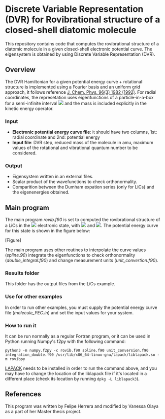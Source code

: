 # Discrete Variable Representation (DVR) for Rovibrational structure of a closed-shell diatomic molecule

This repository contains code that computes the rovibrational structure of a diatomic molecule in a given closed-shell electronic potential curve. The eigensystem is obtained by using Discrete Variable Representation (DVR).

## Overview

The DVR Hamiltonian for a given potential energy curve + rotational structure is implemented using a Fourier basis and an uniform grid approach, it follows reference [J. Chem. Phys. 96(3) 1982 (1992)](https://aip.scitation.org/doi/10.1063/1.462100). For radial coordinates, the represetation uses eigenfunctions of a particle-in-a-box for a semi-infinite interval <img src="https://latex.codecogs.com/gif.latex?(0,\infty)"> and the mass is included explicitly in the kinetic energy operator.

### Input
  - **Electronic potential energy curve file**: it should have two columns, 1st: radial coordinate and 2nd: potential energy
  - **Input file**: DVR step, reduced mass of the molecule in amu, maximum values of the rotational and vibrational quantum number to be considered.

### Output
  - Eigensystem written in an external files.
  - Scalar product of the wavefunctions to check orthonormality.
  - Comparition between the Dumham expation series (only for LiCs) and the eigenenergies obtained.

## Main program

The main program *rovib.f90* is set to computed the rovibrational structure of a LiCs in the <img src="https://latex.codecogs.com/gif.latex?X^1\Sigma^+"> electronic state, with <img src="https://latex.codecogs.com/gif.latex?J_{max}=10"> and <img src="https://latex.codecogs.com/gif.latex?\nu_{max}=10">. The potential energy curve for this state is shown in the figure below:

[Figure]

The main program uses other routines to interpolate the curve values (*spline.90*) integrate the eigenfunctions to check orthonormality (*double_integral.f90*) and change measurement units (*unit_convertion.f90*).

### Results folder

This folder has the output files from the LiCs example.

### Use for other examples

In order to run other examples, you must supply the potential energy curve file (*molecule_PEC.in*) and set the input values for your system.
  
### How to run it

It can be run normally as a regular Fortran program, or it can be used in Python running Numpy's f2py with the following command:

```
python3 -m numpy.f2py -c rovib.f90 spline.f90 unit_conversion.f90 integration_double.f90 /usr/lib/x86_64-linux-gnu/lapack/liblapack.so -m rovibpy
```

[LAPACK](http://www.netlib.org/lapack/) needs to be installed in order to run the command above, and you may have to change the location of the liblapack file if it's located in a different place (check its location by running ``dpkg -L liblapack3``).

## References

This program was written by Felipe Herrera and modified by Vanessa Olaya as a part of her Master thesis project.
